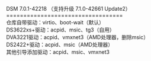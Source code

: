 DSM 7.0.1-42218 （支持升级 7.1.0-42661 Update2）<br>==================================<br>仓库自带驱动：virtio、boot-wait（默认）<br>DS3622xs+驱动：acpid、msic、tg3（自用）<br>DVA3221驱动：acpid、vmxnet3（AMD处理器，删除msic）<br>DS2422+驱动：acpid、msic（AMD处理器）<br>其他引导添加驱动：acpid、msic、vmxnet3
